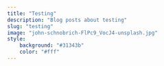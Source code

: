 ```yaml
---
title: "Testing"
description: "Blog posts about testing"
slug: "testing"
image: "john-schnobrich-FlPc9_VocJ4-unsplash.jpg"
style:
    background: "#31343b"
    color: "#fff"
---
```

